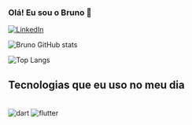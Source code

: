 

### Olá! Eu sou o Bruno 👋

[![LinkedIn](	https://img.shields.io/badge/LinkedIn-0077B5?style=for-the-badge&logo=linkedin&logoColor=white)](https://www.linkedin.com/in/bruno-heiji-yamamoto/)

![Bruno GitHub stats](https://github-readme-stats.vercel.app/api?username=Bruno-Ya&show_icons=true&theme=dracula)

![Top Langs](https://github-readme-stats.vercel.app/api/top-langs/?username=Bruno-Ya&hide_progress=true)

## Tecnologias que eu uso no meu dia
<div style="display: inline_block"><br/>
  <img align="center" alt="dart" src="https://img.shields.io/badge/Dart-0175C2?style=for-the-badge&logo=dart&logoColor=white"/>
  <img align="center" alt="flutter" src="https://img.shields.io/badge/Flutter-02569B?style=for-the-badge&logo=flutter&logoColor=white"/>
</div>
	
